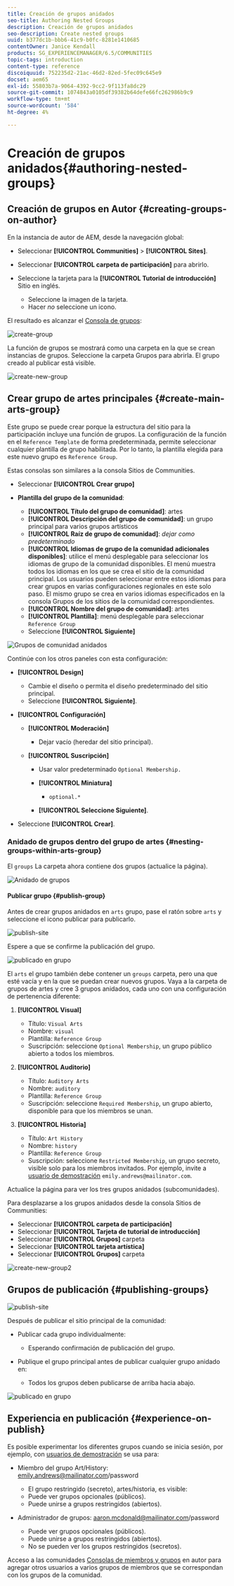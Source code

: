 ```yaml
---
title: Creación de grupos anidados
seo-title: Authoring Nested Groups
description: Creación de grupos anidados
seo-description: Create nested groups
uuid: b377dc1b-bbb6-41c9-b0fc-8281e1410685
contentOwner: Janice Kendall
products: SG_EXPERIENCEMANAGER/6.5/COMMUNITIES
topic-tags: introduction
content-type: reference
discoiquuid: 752235d2-21ac-46d2-82ed-5fec09c645e9
docset: aem65
exl-id: 55803b7a-9064-4392-9cc2-9f113fa8dc29
source-git-commit: 1074843a0105df39382b64defe66fc262986b9c9
workflow-type: tm+mt
source-wordcount: '584'
ht-degree: 4%

---
```


# Creación de grupos anidados{#authoring-nested-groups}

## Creación de grupos en Autor {#creating-groups-on-author}

En la instancia de autor de AEM, desde la navegación global:

* Seleccionar **[!UICONTROL Communities]** > **[!UICONTROL Sites]**.
* Seleccionar **[!UICONTROL carpeta de participación]** para abrirlo.
* Seleccione la tarjeta para la **[!UICONTROL Tutorial de introducción]** Sitio en inglés.

   * Seleccione la imagen de la tarjeta.
   * Hacer *no* seleccione un icono.

El resultado es alcanzar el [Consola de grupos](/help/communities/groups.md):

![create-group](assets/create-group.png)

La función de grupos se mostrará como una carpeta en la que se crean instancias de grupos. Seleccione la carpeta Grupos para abrirla. El grupo creado al publicar está visible.

![create-new-group](assets/create-new-group.png)

## Crear grupo de artes principales {#create-main-arts-group}

Este grupo se puede crear porque la estructura del sitio para la participación incluye una función de grupos. La configuración de la función en el `Reference Template` de forma predeterminada, permite seleccionar cualquier plantilla de grupo habilitada. Por lo tanto, la plantilla elegida para este nuevo grupo es `Reference Group`.

Estas consolas son similares a la consola Sitios de Communities.

* Seleccionar **[!UICONTROL Crear grupo]**

* **Plantilla del grupo de la comunidad**:

   * **[!UICONTROL Título del grupo de comunidad]**: artes
   * **[!UICONTROL Descripción del grupo de comunidad]**: un grupo principal para varios grupos artísticos
   * **[!UICONTROL Raíz de grupo de comunidad]**: *dejar como predeterminado*
   * **[!UICONTROL Idiomas de grupo de la comunidad adicionales disponibles]**: utilice el menú desplegable para seleccionar los idiomas de grupo de la comunidad disponibles. El menú muestra todos los idiomas en los que se crea el sitio de la comunidad principal. Los usuarios pueden seleccionar entre estos idiomas para crear grupos en varias configuraciones regionales en este solo paso. El mismo grupo se crea en varios idiomas especificados en la consola Grupos de los sitios de la comunidad correspondientes.
   * **[!UICONTROL Nombre del grupo de comunidad]**: artes
   * **[!UICONTROL Plantilla]**: menú desplegable para seleccionar `Reference Group`
   * Seleccione **[!UICONTROL Siguiente]**

![Grupos de comunidad anidados](assets/parent-to-nestedgroup.png)

Continúe con los otros paneles con esta configuración:

* **[!UICONTROL Design]**

   * Cambie el diseño o permita el diseño predeterminado del sitio principal.
   * Seleccione **[!UICONTROL Siguiente]**.

* **[!UICONTROL Configuración]**

   * **[!UICONTROL Moderación]**

      * Dejar vacío (heredar del sitio principal).
   * **[!UICONTROL Suscripción]**

      * Usar valor predeterminado `Optional Membership.`

      * **[!UICONTROL Miniatura]**
         * `optional.*`
      * **[!UICONTROL Seleccione Siguiente]**.



* Seleccione **[!UICONTROL Crear]**.

### Anidado de grupos dentro del grupo de artes {#nesting-groups-within-arts-group}

El `groups` La carpeta ahora contiene dos grupos (actualice la página).

![Anidado de grupos](assets/create-community-group.png)

#### Publicar grupo  {#publish-group}

Antes de crear grupos anidados en `arts` grupo, pase el ratón sobre `arts` y seleccione el icono publicar para publicarlo.

![publish-site](assets/publish-site.png)

Espere a que se confirme la publicación del grupo.

![publicado en grupo](assets/group-published.png)

El `arts` el grupo también debe contener un `groups` carpeta, pero una que esté vacía y en la que se puedan crear nuevos grupos. Vaya a la carpeta de grupos de artes y cree 3 grupos anidados, cada uno con una configuración de pertenencia diferente:

1. **[!UICONTROL Visual]**

   * Título: `Visual Arts`
   * Nombre: `visual`
   * Plantilla: `Reference Group`
   * Suscripción: seleccione `Optional Membership`, un grupo público abierto a todos los miembros.

1. **[!UICONTROL Auditorio]**

   * Título: `Auditory Arts`
   * Nombre: `auditory`
   * Plantilla: `Reference Group`
   * Suscripción: seleccione `Required Membership`, un grupo abierto, disponible para que los miembros se unan.

1. **[!UICONTROL Historia]**

   * Título: `Art History`
   * Nombre: `history`
   * Plantilla: `Reference Group`
   * Suscripción: seleccione `Restricted Membership`, un grupo secreto, visible solo para los miembros invitados. Por ejemplo, invite a [usuario de demostración](/help/communities/tutorials.md#demo-users) `emily.andrews@mailinator.com`.

Actualice la página para ver los tres grupos anidados (subcomunidades).

Para desplazarse a los grupos anidados desde la consola Sitios de Communities:

* Seleccionar **[!UICONTROL carpeta de participación]**
* Seleccionar **[!UICONTROL Tarjeta de tutorial de introducción]**
* Seleccionar **[!UICONTROL Grupos]** carpeta
* Seleccionar **[!UICONTROL tarjeta artística]**
* Seleccionar **[!UICONTROL Grupos]** carpeta

![create-new-group2](assets/create-new-group2.png)

## Grupos de publicación {#publishing-groups}

![publish-site](assets/publish-site.png)

Después de publicar el sitio principal de la comunidad:

* Publicar cada grupo individualmente:

   * Esperando confirmación de publicación del grupo.

* Publique el grupo principal antes de publicar cualquier grupo anidado en:

   * Todos los grupos deben publicarse de arriba hacia abajo.

![publicado en grupo](assets/group-published.png)

## Experiencia en publicación {#experience-on-publish}

Es posible experimentar los diferentes grupos cuando se inicia sesión, por ejemplo, con [usuarios de demostración](/help/communities/tutorials.md#demo-users) se usa para:

* Miembro del grupo Art/History: emily.andrews@mailinator.com/password
   * El grupo restringido (secreto), artes/historia, es visible:
   * Puede ver grupos opcionales (públicos).
   * Puede unirse a grupos restringidos (abiertos).

* Administrador de grupos: aaron.mcdonald@mailinator.com/password

   * Puede ver grupos opcionales (públicos).
   * Puede unirse a grupos restringidos (abiertos).
   * No se pueden ver los grupos restringidos (secretos).

Acceso a las comunidades [Consolas de miembros y grupos](/help/communities/members.md) en autor para agregar otros usuarios a varios grupos de miembros que se correspondan con los grupos de la comunidad.
